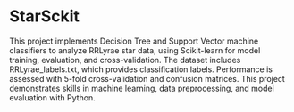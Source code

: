 # StarSckit
This project implements Decision Tree and Support Vector machine classifiers to analyze RRLyrae star data, using Scikit-learn for model training, evaluation, and cross-validation. The dataset includes RRLyrae_labels.txt, which provides classification labels. 
Performance is assessed with 5-fold cross-validation and confusion matrices. This project demonstrates skills in machine learning, data preprocessing, and model evaluation with Python.